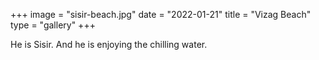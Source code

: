 +++
image = "sisir-beach.jpg"
date = "2022-01-21"
title = "Vizag Beach"
type = "gallery"
+++

He is Sisir. And he is enjoying the chilling water.
